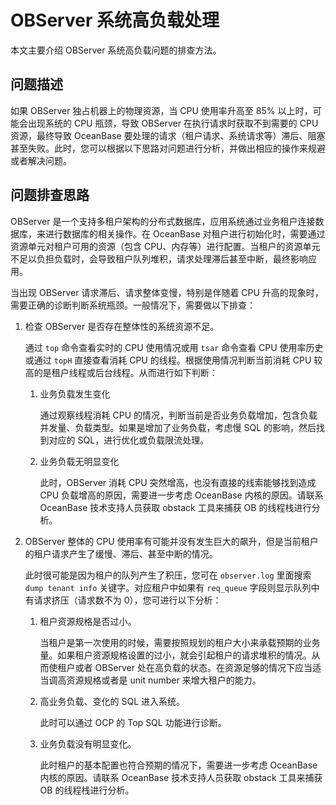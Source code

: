 OBServer 系统高负载处理 
=====================================

本文主要介绍 OBServer 系统高负载问题的排查方法。

问题描述 
-------------------------

如果 OBServer 独占机器上的物理资源，当 CPU 使用率升高至 85% 以上时，可能会出现系统的 CPU 瓶颈，导致 OBServer 在执行请求时获取不到需要的 CPU 资源，最终导致 OceanBase 要处理的请求（租户请求、系统请求等）滞后、阻塞甚至失败。此时，您可以根据以下思路对问题进行分析，并做出相应的操作来规避或者解决问题。

问题排查思路 
---------------------------

OBServer 是一个支持多租户架构的分布式数据库，应用系统通过业务租户连接数据库，来进行数据库的相关操作。在 OceanBase 对租户进行初始化时，需要通过资源单元对租户可用的资源（包含 CPU、内存等）进行配置。当租户的资源单元不足以负担负载时，会导致租户队列堆积，请求处理滞后甚至中断，最终影响应用。

当出现 OBServer 请求滞后、请求整体变慢，特别是伴随着 CPU 升高的现象时，需要正确的诊断判断系统瓶颈。一般情况下，需要做以下排查：

1. 检查 OBServer 是否存在整体性的系统资源不足。

   通过 `top` 命令查看实时的 CPU 使用情况或用 `tsar` 命令查看 CPU 使用率历史或通过 `topH` 直接查看消耗 CPU 的线程。根据使用情况判断当前消耗 CPU 较高的是租户线程或后台线程。从而进行如下判断：
   1. 业务负载发生变化

      通过观察线程消耗 CPU 的情况，判断当前是否业务负载增加，包含负载并发量、负载类型。如果是增加了业务负载，考虑慢 SQL 的影响，然后找到对应的 SQL，进行优化或负载限流处理。
      
   
   2. 业务负载无明显变化

      此时，OBServer 消耗 CPU 突然增高，也没有直接的线索能够找到造成 CPU 负载增高的原因，需要进一步考虑 OceanBase 内核的原因。请联系 OceanBase 技术支持人员获取 obstack 工具来捕获 OB 的线程栈进行分析。
      
   

   

2. OBServer 整体的 CPU 使用率有可能并没有发生巨大的飙升，但是当前租户的租户请求产生了缓慢、滞后、甚至中断的情况。

   此时很可能是因为租户的队列产生了积压，您可在 `observer.log` 里面搜索 `dump tenant info` 关键字。对应租户中如果有 `req_queue` 字段则显示队列中有请求挤压（请求数不为 0），您可进行以下分析：
   1. 租户资源规格是否过小。

      当租户是第一次使用的时候，需要按照规划的租户大小来承载预期的业务量。如果租户资源规格设置的过小，就会引起租户的请求堆积的情况。从而使租户或者 OBServer 处在高负载的状态。在资源足够的情况下应当适当调高资源规格或者是 unit number 来增大租户的能力。
      
   
   2. 高业务负载、变化的 SQL 进入系统。

      此时可以通过 OCP 的 Top SQL 功能进行诊断。
      
   
   3. 业务负载没有明显变化。

      此时租户的基本配置也符合预期的情况下，需要进一步考虑 OceanBase 内核的原因。请联系 OceanBase 技术支持人员获取 obstack 工具来捕获 OB 的线程栈进行分析。
      
   

   



